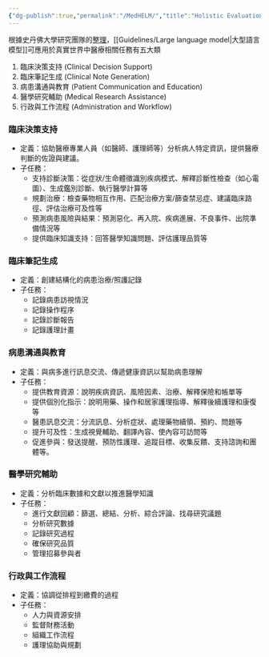 ```yaml
---
{"dg-publish":true,"permalink":"/MedHELM/","title":"Holistic Evaluation of Large Language Models for Medical Tasks (MedHELM)","tags":["terms","chatgpt","LLMAI","ai","guideline"],"created":"2025-06-20T16:11","updated":"2025-06-20T16:42"}
---
```




根據史丹佛大學研究團隊的[整理](https://crfm.stanford.edu/helm/medhelm/latest/)，[[Guidelines/Large language model\|大型語言模型]]可應用於真實世界中醫療相關任務有五大類
1. 臨床決策支持 (Clinical Decision Support)
2. 臨床筆記生成 (Clinical Note Generation)
3. 病患溝通與教育 (Patient Communication and Education)
4. 醫學研究輔助 (Medical Research Assistance)
5. 行政與工作流程 (Administration and Workflow)

### 臨床決策支持

- 定義：協助醫療專業人員（如醫師、護理師等）分析病人特定資訊，提供醫療判斷的佐證與建議。
- 子任務：
	- 支持診斷決策：從症狀/生命體徵識別疾病模式、解釋診斷性檢查（如心電圖）、生成鑑別診斷、執行醫學計算等
	- 規劃治療：檢查藥物相互作用、匹配治療方案/篩查禁忌症、建議臨床路徑、評估治療可及性等
	- 預測病患風險與結果：預測惡化、再入院、疾病進展、不良事件、出院準備情況等
	- 提供臨床知識支持：回答醫學知識問題、評估護理品質等

### 臨床筆記生成

- 定義：創建結構化的病患治療/照護記錄
- 子任務：
	- 記錄病患訪視情況
	- 記錄操作程序
	- 記錄診斷報告
	- 記錄護理計畫

### 病患溝通與教育

- 定義：與病多進行訊息交流、傳遞健康資訊以幫助病患理解
- 子任務：
	- 提供教育資源：說明疾病資訊、風險因素、治療、解釋保險和帳單等
	- 提供個別化指示：說明用藥、操作和居家護理指導、解釋後續護理和康復等
	- 醫患訊息交流：分流訊息、分析症狀、處理藥物續領、預約、問題等
	- 提升可及性：生成視覺輔助、翻譯內容、使內容可訪問等
	- 促進參與：發送提醒、預防性護理、追蹤目標、收集反饋、支持諮詢和團體等。

### 醫學研究輔助

- 定義：分析臨床數據和文獻以推進醫學知識
- 子任務：
	- 進行文獻回顧：篩選、總結、分析、綜合評論、找尋研究議題
	- 分析研究數據
	- 記錄研究過程
	- 確保研究品質
	- 管理招募參與者



### 行政與工作流程

- 定義：協調從排程到繳費的過程
- 子任務：
	- 人力與資源安排
	- 監督財務活動
	- 組織工作流程
	- 護理協助與規劃